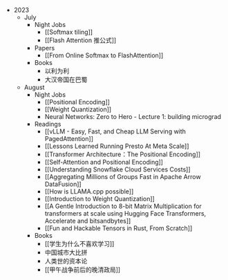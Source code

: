 - 2023
	- July
		- Night Jobs
			- [[Softmax tiling]]
			- [[Flash Attention 推公式]]
		- Papers
			- [[From Online Softmax to FlashAttention]]
		- Books
			- 以利为利
			- 大汉帝国在巴蜀
	- August
		- Night Jobs
			- [[Positional Encoding]]
			- [[Weight Quantization]]
			- Neural Networks: Zero to Hero - Lecture 1: building micrograd
		- Readings
			- [[vLLM - Easy, Fast, and Cheap LLM Serving with PagedAttention]]
			- [[Lessons Learned Running Presto At Meta Scale]]
			- [[Transformer Architecture：The Positional Encoding]]
			- [[Self-Attention and Positional Encoding]]
			- [[Understanding Snowflake Cloud Services Costs]]
			- [[Aggregating Millions of Groups Fast in Apache Arrow DataFusion]]
			- [[How is LLAMA.cpp possible]]
			- [[Introduction to Weight Quantization]]
			- [[A Gentle Introduction to 8-bit Matrix Multiplication for transformers at scale using Hugging Face Transformers, Accelerate and bitsandbytes]]
			- [[Fun and Hackable Tensors in Rust, From Scratch]]
		- Books
			- [[学生为什么不喜欢学习]]
			- 中国城市大比拼
			- 人类世的资本论
			- [[甲午战争前后的晚清政局]]

